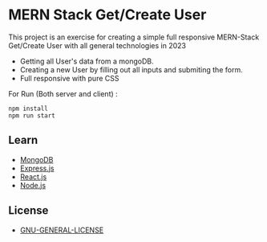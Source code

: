 # MERN Stack Get/Create User
This project is an exercise for creating a simple full responsive MERN-Stack Get/Create User
with all general technologies in 2023

- Getting all User's data from a mongoDB.
- Creating a new User by filling out all inputs and submiting the form.
- Full responsive with pure CSS

For Run (Both server and client) :
```
npm install
npm run start
```
## Learn

- [MongoDB](https://www.mongodb.com/cloud/atlas/register)
- [Express.js](https://expressjs.com/en/starter/installing.html)
- [React.js](https://react.dev/learn)
- [Node.js](https://nodejs.org/en/docs)

## License

- [GNU-GENERAL-LICENSE](https://www.gnu.org/licenses/gpl-3.0.en.html)
